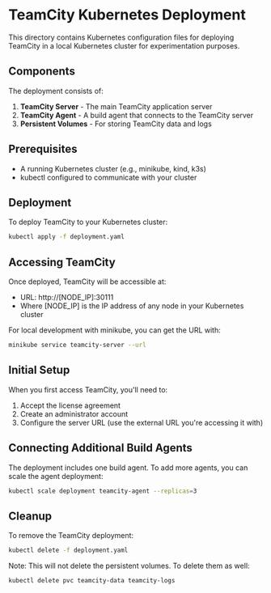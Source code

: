 # TeamCity Kubernetes Deployment

This directory contains Kubernetes configuration files for deploying TeamCity in a local Kubernetes cluster for experimentation purposes.

## Components

The deployment consists of:

1. **TeamCity Server** - The main TeamCity application server
2. **TeamCity Agent** - A build agent that connects to the TeamCity server
3. **Persistent Volumes** - For storing TeamCity data and logs

## Prerequisites

- A running Kubernetes cluster (e.g., minikube, kind, k3s)
- kubectl configured to communicate with your cluster

## Deployment

To deploy TeamCity to your Kubernetes cluster:

```bash
kubectl apply -f deployment.yaml
```

## Accessing TeamCity

Once deployed, TeamCity will be accessible at:

- URL: http://[NODE_IP]:30111
- Where [NODE_IP] is the IP address of any node in your Kubernetes cluster

For local development with minikube, you can get the URL with:

```bash
minikube service teamcity-server --url
```

## Initial Setup

When you first access TeamCity, you'll need to:

1. Accept the license agreement
2. Create an administrator account
3. Configure the server URL (use the external URL you're accessing it with)

## Connecting Additional Build Agents

The deployment includes one build agent. To add more agents, you can scale the agent deployment:

```bash
kubectl scale deployment teamcity-agent --replicas=3
```

## Cleanup

To remove the TeamCity deployment:

```bash
kubectl delete -f deployment.yaml
```

Note: This will not delete the persistent volumes. To delete them as well:

```bash
kubectl delete pvc teamcity-data teamcity-logs
```